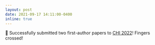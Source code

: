 ```yaml
---
layout: post
date: 2021-09-17 14:11:00-0400
inline: true
---
```


🤞 Successfully submitted two first-author papers to [CHI 2022](https://chi2022.acm.org)! Fingers crossed!
